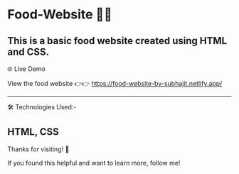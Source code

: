 # Food-Website  🍿🍿

This is a basic food website created using HTML and CSS. 
------
🌐 Live Demo

View the food website 👉👉 https://food-website-by-subhajit.netlify.app/ 

------
 🛠 Technologies Used:-
 
HTML, CSS
--------
Thanks for visiting! 🌟

If you found this helpful and want to learn more, follow me!
